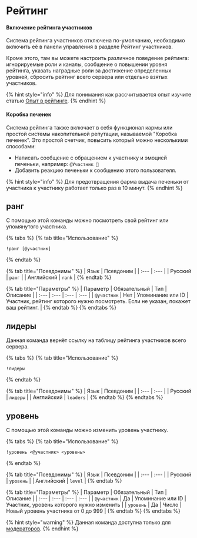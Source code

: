 # Рейтинг

#### Включение рейтинга участников

Система рейтинга участников отключена по-умолчанию, необходимо включить её в панели управления в разделе Рейтинг участников.

Кроме этого, там вы можете настроить различное поведение рейтинга: игнорируемые роли и каналы, сообщение о повышении уровня рейтинга, указать наградные роли за достижение определенных уровней, сбросить рейтинг всего сервера или отдельно взятых участников.

{% hint style="info" %}
Для понимания как рассчитывается опыт изучите статью [Опыт в рейтинге](../../misc/ranking-exp.md).
{% endhint %}

#### Коробка печенек

Система рейтинга также включает в себя функционал кармы или простой системы накопительной репутации, называемой "Коробка печенек". Это простой счетчик, повысить который можно несколькими способами:

* Написать сообщение с обращением к участнику и эмоцией печеньки, например: `@Участник 🍪`
* Добавить реакцию печеньки к сообщению этого пользователя.

{% hint style="info" %}
Для предотвращения фарма выдача печеньки от участника к участнику работает только раз в 10 минут.
{% endhint %}

## ранг

С помощью этой команды можно посмотреть свой рейтинг или упомянутого участника.

{% tabs %}
{% tab title="Использование" %}
```
!ранг [@участник]
```
{% endtab %}

{% tab title="Псевдонимы" %}
| Язык | Псевдоним |
| :--- | :--- |
| Русский | `ранг` |
| Английский | `rank` |
{% endtab %}

{% tab title="Параметры" %}
| Параметр | Обязательный | Тип | Описание |
| :--- | :--- | :--- | :--- |
| `@участник` | Нет | Упоминание или ID | Участник, рейтинг которого нужно посмотреть. Если не указан, покажет ваш рейтинг. |
{% endtab %}
{% endtabs %}

## лидеры

Данная команда вернёт ссылку на таблицу рейтинга участников всего сервера.

{% tabs %}
{% tab title="Использование" %}
```
!лидеры
```
{% endtab %}

{% tab title="Псевдонимы" %}
| Язык | Псевдоним |
| :--- | :--- |
| Русский | `лидеры` |
| Английский | `leaders` |
{% endtab %}
{% endtabs %}

## уровень

С помощью этой команды можно изменить уровень участнику.

{% tabs %}
{% tab title="Использование" %}
```
!уровень <@участник> <уровень>
```
{% endtab %}

{% tab title="Псевдонимы" %}
| Язык | Псевдоним |
| :--- | :--- |
| Русский | `уровень` |
| Английский | `level` |
{% endtab %}

{% tab title="Параметры" %}
| Параметр | Обязательный | Тип | Описание |
| :--- | :--- | :--- | :--- |
| `@участник` | Да | Упоминание или ID | Участник, уровень которого нужно изменить |
| `уровень` | Да | Число | Новый уровень участника от 0 до 999 |
{% endtab %}
{% endtabs %}

{% hint style="warning" %}
Данная команда доступна только для [модераторов](moderation.md).
{% endhint %}

